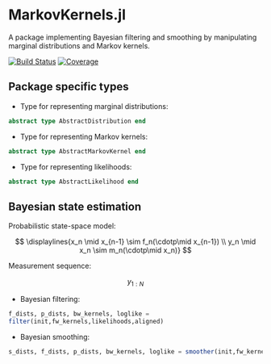 # MarkovKernels.jl 

A package implementing Bayesian filtering and smoothing by manipulating marginal distributions and Markov kernels.

[![Build Status](https://github.com/filtron/MarkovKernels.jl/actions/workflows/CI.yml/badge.svg?branch=main)](https://github.com/filtron/MarkovKernels.jl/actions/workflows/CI.yml?query=branch%3Amain)
[![Coverage](https://codecov.io/gh/filtron/MarkovKernels.jl/branch/main/graph/badge.svg)](https://codecov.io/gh/filtron/MarkovKernels.jl)

## Package specific types

* Type for representing marginal distributions: 

```julia
abstract type AbstractDistribution end
```

* Type for representing Markov kernels: 

```julia
abstract type AbstractMarkovKernel end
```

* Type for representing likelihoods: 

```julia
abstract type AbstractLikelihood end
```

## Bayesian state estimation 
Probabilistic state-space model:

$$ 
\displaylines{x_n \mid x_{n-1} \sim f_n(\cdotp\mid x_{n-1}) \\
y_n \mid x_n \sim m_n(\cdotp\mid x_n)}
$$

Measurement sequence: 

$$ y_{1:N} $$ 

* Bayesian filtering:
```julia
f_dists, p_dists, bw_kernels, loglike = 
filter(init,fw_kernels,likelihoods,aligned)
```

* Bayesian smoothing: 
```julia
s_dists, f_dists, p_dists, bw_kernels, loglike = smoother(init,fw_kernels,likelihoods,aligned)
```

